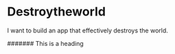 # Destroytheworld
I want to build an app that effectively destroys the world.



####### This is a heading
